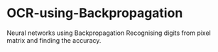 # OCR-using-Backpropagation
Neural networks using Backpropagation 
Recognising digits from pixel matrix and finding the accuracy.
